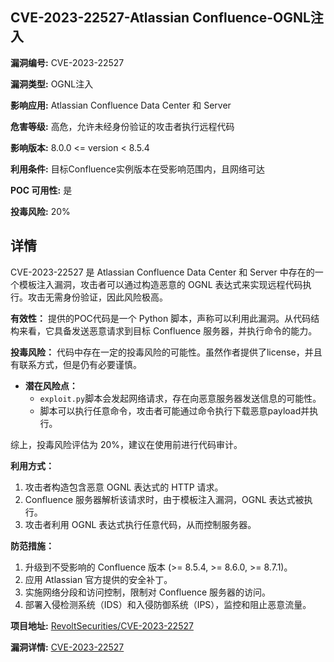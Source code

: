 ## CVE-2023-22527-Atlassian Confluence-OGNL注入

**漏洞编号:** CVE-2023-22527

**漏洞类型:** OGNL注入

**影响应用:** Atlassian Confluence Data Center 和 Server

**危害等级:** 高危，允许未经身份验证的攻击者执行远程代码

**影响版本:** 8.0.0 <= version < 8.5.4

**利用条件:** 目标Confluence实例版本在受影响范围内，且网络可达

**POC 可用性:** 是

**投毒风险:** 20%

## 详情

CVE-2023-22527 是 Atlassian Confluence Data Center 和 Server 中存在的一个模板注入漏洞，攻击者可以通过构造恶意的 OGNL 表达式来实现远程代码执行。攻击无需身份验证，因此风险极高。

**有效性：**
提供的POC代码是一个 Python 脚本，声称可以利用此漏洞。从代码结构来看，它具备发送恶意请求到目标 Confluence 服务器，并执行命令的能力。

**投毒风险：**
代码中存在一定的投毒风险的可能性。虽然作者提供了license，并且有联系方式，但是仍有必要谨慎。 

*   **潜在风险点：**
	*   `exploit.py`脚本会发起网络请求，存在向恶意服务器发送信息的可能性。
	*   脚本可以执行任意命令，攻击者可能通过命令执行下载恶意payload并执行。

综上，投毒风险评估为 20%，建议在使用前进行代码审计。

**利用方式：**
1.  攻击者构造包含恶意 OGNL 表达式的 HTTP 请求。
2.  Confluence 服务器解析该请求时，由于模板注入漏洞，OGNL 表达式被执行。
3.  攻击者利用 OGNL 表达式执行任意代码，从而控制服务器。

**防范措施：**
1.  升级到不受影响的 Confluence 版本 (>= 8.5.4, >= 8.6.0, >= 8.7.1)。
2.  应用 Atlassian 官方提供的安全补丁。
3.  实施网络分段和访问控制，限制对 Confluence 服务器的访问。
4.  部署入侵检测系统（IDS）和入侵防御系统（IPS），监控和阻止恶意流量。

**项目地址:** [RevoltSecurities/CVE-2023-22527](https://github.com/RevoltSecurities/CVE-2023-22527)

**漏洞详情:** [CVE-2023-22527](https://nvd.nist.gov/vuln/detail/CVE-2023-22527)